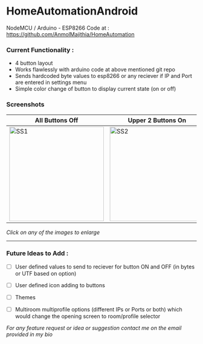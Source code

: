 # HomeAutomationAndroid

NodeMCU / Arduino - ESP8266 Code at : https://github.com/AnmolMajithia/HomeAutomation

### Current Functionality :
- 4 button layout
- Works flawlessly with arduino code at above mentioned git repo
- Sends hardcoded byte values to esp8266 or any reciever if IP and Port are entered in settings menu
- Simple color change of button to display current state (on or off)

### Screenshots
| All Buttons Off | Upper 2 Buttons On | Settings Page |
| --- | --- | --- |
| <img src="https://i.imgur.com/eOoZc66.jpg" alt="SS1" width="250" /> | <img src="https://i.imgur.com/Qo6dZxk.jpg" alt="SS2" width="250" /> | <img src="https://i.imgur.com/5Ei9405.jpg" alt="SS3" width="250" /> |

*Click on any of the images to enlarge*

---

### Future Ideas to Add :
- [ ] User defined values to send to reciever for button ON and OFF (in bytes or UTF based on option)
- [ ] User defined icon adding to buttons
- [ ] Themes
- [ ] Multiroom multiprofile options (different IPs or Ports or both) which would change the opening screen to room/profile selector


*For any feature request or idea or suggestion contact me on the email provided in my bio*
